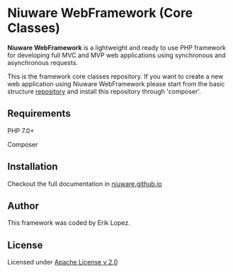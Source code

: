 Niuware WebFramework (Core Classes)
======
**Niuware WebFramework** is a lightweight and ready to use PHP framework for developing full MVC and MVP web applications using synchronous and asynchronous requests.

This is the framework core classes repository. If you want to create a new web application using Niuware WebFramework please start from the basic structure [repository](https://github.com/niuware/web-framework) and install this repository through 'composer'.

## Requirements
PHP 7.0+

Composer

## Installation

Checkout the full documentation in [niuware.github.io](http://niuware.github.io/)

## Author

This framework was coded by Erik Lopez.

## License

Licensed under [Apache License v 2.0](https://github.com/niuware/web-framework/blob/master/LICENSE)
